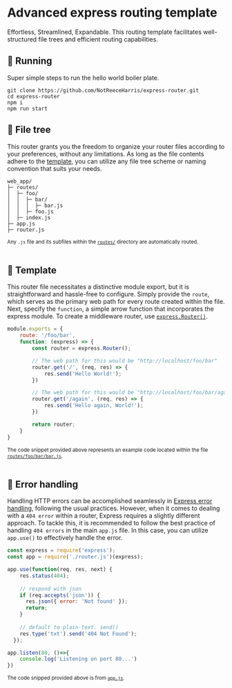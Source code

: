 # Advanced express routing template 
Effortless, Streamlined, Expandable. This routing template facilitates well-structured file trees and efficient routing capabilities.

## 🏃 Running
Super simple steps to run the hello world boiler plate.
```
git clone https://github.com/NotReeceHarris/express-router.git
cd express-router
npm i
npm run start
```


## 🌳 File tree
This router grants you the freedom to organize your router files according to your preferences, without any limitations. As long as the file contents adhere to the [template](#-template), you can utilize any file tree scheme or naming convention that suits your needs.
```
web_app/
├─ routes/
│  ├─ foo/
│  │  ├─ bar/
│  │  │  ├─ bar.js
│  │  ├─ foo.js
│  ├─ index.js
├─ app.js
├─ router.js
```
<sub>Any `.js` file and its subfiles within the [`routes/`](/routes/) directory are automatically routed.</sub>
<br>
<br>

## 📜 Template
This router file necessitates a distinctive module export, but it is straightforward and hassle-free to configure. Simply provide the `route`, which serves as the primary web path for every route created within the file. Next, specify the `function`, a simple arrow function that incorporates the express module. To create a middleware router, use [`express.Router()`](https://expressjs.com/en/guide/routing.html#express-router).
```js
module.exports = {
    route: '/foo/bar',
    function: (express) => {
        const router = express.Router();

        // The web path for this would be "http://localhost/foo/bar"
        router.get('/', (req, res) => {
            res.send('Hello World!');
        })

        // The web path for this would be "http://localhost/foo/bar/again"
        router.get('/again', (req, res) => {
            res.send('Hello again, World!');
        })

        return router;
    }
}
```
<sub>The code snippet provided above represents an example code located within the file [`routes/foo/bar/bar.js`](/routes/foo/bar/bar.js).</sub>
<br>
<br>


## 🚧 Error handling
Handling HTTP errors can be accomplished seamlessly in [Express error handling](https://expressjs.com/en/guide/error-handling.html), following the usual practices. However, when it comes to dealing with a `404 error` within a router, Express requires a slightly different approach. To tackle this, it is recommended to follow the best practice of handling `404 errors` in the main `app.js` file. In this case, you can utilize `app.use()` to effectively handle the error.

```js
const express = require('express');
const app = require('./router.js')(express);

app.use(function(req, res, next) {
    res.status(404);
  
    // respond with json
    if (req.accepts('json')) {
      res.json({ error: 'Not found' });
      return;
    }
  
    // default to plain-text. send()
    res.type('txt').send('404 Not Found');
  });

app.listen(80, ()=>{
    console.log('Listening on port 80...')
})
```
<sub>The code snipped provided above is from [`app.js`](/app.js).</sub>

